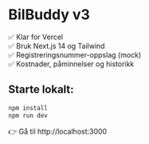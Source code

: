 # BilBuddy v3

✅ Klar for Vercel  
✅ Bruk Next.js 14 og Tailwind  
✅ Registreringsnummer-oppslag (mock)  
✅ Kostnader, påminnelser og historikk

## Starte lokalt:

```bash
npm install
npm run dev
```

👉 Gå til http://localhost:3000
